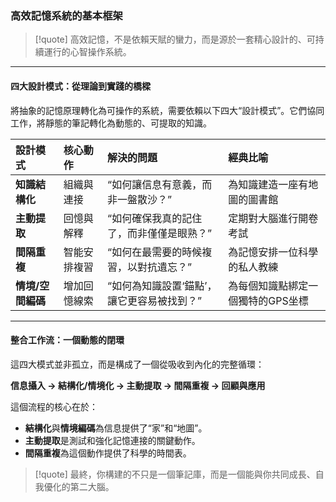 ### 高效記憶系統的基本框架

> [!quote]
> 高效記憶，不是依賴天賦的蠻力，而是源於一套精心設計的、可持續運行的心智操作系統。

---

#### 四大設計模式：從理論到實踐的橋樑

將抽象的記憶原理轉化為可操作的系統，需要依賴以下四大“設計模式”。它們協同工作，將靜態的筆記轉化為動態的、可提取的知識。

| 設計模式 | 核心動作 | 解決的問題 | 經典比喻 |
| :--- | :--- | :--- | :--- |
| **知識結構化** | 組織與連接 | “如何讓信息有意義，而非一盤散沙？” | 為知識建造一座有地圖的圖書館 |
| **主動提取** | 回憶與解釋 | “如何確保我真的記住了，而非僅僅是眼熟？” | 定期對大腦進行開卷考試 |
| **間隔重複** | 智能安排複習 | “如何在最需要的時候複習，以對抗遺忘？” | 為記憶安排一位科學的私人教練 |
| **情境/空間編碼** | 增加回憶線索 | “如何為知識設置‘錨點’，讓它更容易被找到？” | 為每個知識點綁定一個獨特的GPS坐標 |

---

#### 整合工作流：一個動態的閉環

這四大模式並非孤立，而是構成了一個從吸收到內化的完整循環：

**信息攝入 → 結構化/情境化 → 主動提取 → 間隔重複 → 回顧與應用**

這個流程的核心在於：

*   **結構化**與**情境編碼**為信息提供了“家”和“地圖”。
*   **主動提取**是測試和強化記憶連接的關鍵動作。
*   **間隔重複**為這個動作提供了科學的時間表。

> [!quote]
> 最終，你構建的不只是一個筆記庫，而是一個能與你共同成長、自我優化的第二大腦。